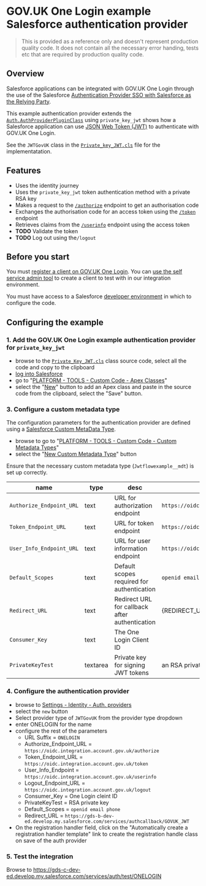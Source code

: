 # GOV.UK One Login example Salesforce authentication provider

> This is provided as a reference only and doesn't represent production quality code. It does not contain all the necessary error handing, tests etc that are required by production quality code.


## Overview

 Salesforce applications can be integrated with GOV.UK One Login through the use of the Salesforce [Authentication Provider SSO with Salesforce as the Relying Party](https://help.salesforce.com/s/articleView?id=sf.sso_authentication_providers.htm&type=5).
 
 This example authentication provider extends the [`Auth.AuthProviderPluginClass`](https://developer.salesforce.com/docs/atlas.en-us.apexref.meta/apexref/apex_class_Auth_AuthProviderPluginClass.htm) using `private_key_jwt` shows how a Salesforce application can use [JSON Web Token (JWT)](https://en.wikipedia.org/wiki/JSON_Web_Token) to authenticate with GOV.UK One Login. 
 
 See the `JWTGovUK` class in the [`Private_key_JWT.cls`](Private_key_JWT.cls) file for the implementatation.

## Features
- Uses the identity journey
- Uses the `private_key_jwt` token authentication method with a private RSA key
- Makes a request to the [`/authorize`](https://docs.sign-in.service.gov.uk/integrate-with-integration-environment/authenticate-your-user/#make-a-request-to-the-authorize-endpoint) endpoint to get an authorisation code
- Exchanges the authorisation code for an access token using the [`/token`](https://docs.sign-in.service.gov.uk/integrate-with-integration-environment/authenticate-your-user/#make-a-token-request) endpoint
- Retrieves claims from the [`/userinfo`](https://docs.sign-in.service.gov.uk/integrate-with-integration-environment/authenticate-your-user/#retrieve-user-information) endpoint using the access token
- **TODO** Validate the token
- **TODO** Log out using the`/logout` 

## Before you start
You must [register a client on GOV.UK One Login](https://docs.sign-in.service.gov.uk/before-integrating/set-up-your-service-s-configuration/#register-your-service-to-use-gov-uk-one-login). You can [use the self service admin tool](https://admin.sign-in.service.gov.uk/register/enter-email-address) to create a client to test with in our integration environment.

You must have access to a Salesforce [developer environment](https://developer.salesforce.com/) in which to configure the code.

## Configuring the example


### 1. Add the  GOV.UK One Login example authentication provider for `private_key_jwt`

- browse to the [`Private_Key_JWT.cls`](https://raw.githubusercontent.com/govuk-one-login/rp-reference/main/clients/Apex-SalesForce/Private_Key_JWT.cls) class source code, select all the code and copy to the clipboard
- [log into Salesforce](https://developer.salesforce.com)
- go to "[PLATFORM - TOOLS - Custom Code - Apex Classes](https://gds-c-dev-ed.develop.lightning.force.com/lightning/setup/ApexClasses/home)"
- select the "[New](https://gds-c-dev-ed.develop.lightning.force.com/lightning/setup/ApexClasses/page?address=%2Fsetup%2Fbuild%2FeditApexClass.apexp%3FretURL%3D%252Fsetup%252Fbuild%252FlistApexClass.apexp%26sfdcIFrameOrigin%3Dhttps%253A%252F%252Fgds-c-dev-ed.develop.lightning.force.com%26clc%3D1)" button to add an Apex class and paste in the source code from the clipboard, select the "Save" button.

### 3. Configure a custom metadata type

The configuration parameters for the authentication provider are defined using a [Salesforce Custom MetaData Type](https://help.salesforce.com/s/articleView?id=sf.custommetadatatypes_overview.htm&type=5).


- browse to go to "[PLATFORM - TOOLS - Custom Code - Custom Metadata Types](https://gds-c-dev-ed.develop.lightning.force.com/lightning/setup/CustomMetadata/home)"
- select the "[New Custom Metadata Type](https://gds-c-dev-ed.develop.lightning.force.com/lightning/setup/CustomMetadata/page?address=%2F01I%2Fe%3Fsetupid%3DCustomMetadata%26retURL%3D%252F_ui%252Fplatform%252Fui%252Fschema%252Fwizard%252Fentity%252FCustomMetadataTypeListPage%253FretURL%253D%25252Fsetup%25252Fhome%2526appLayout%253Dsetup%2526tour%253D%2526isdtp%253Dp1%2526sfdcIFrameOrigin%253Dhttps%25253A%25252F%25252Fgds-c-dev-ed.develop.lightning.force.com%2526sfdcIFrameHost%253Dweb%2526nonce%253D2717ed99b68d45fb9cea311a523e7da2aa1aec600fe219c6d7b4f5f4e83ff874%2526ltn_app_id%253D%2526clc%253D1)" button

Ensure that the necessary custom metadata type  (`Jwtflowexample__mdt`) is set up correctly.
  
|name | type |desc|value|
|-----|------|----|-----|
|`Authorize_Endpoint_URL`| text |URL for authorization endpoint| `https://oidc.integration.account.gov.uk/authorize` |
|`Token_Endpoint_URL` | text | URL for token endpoint| `https://oidc.integration.account.gov.uk/token` |
|`User_Info_Endpoint_URL` | text|  URL for user information endpoint| `https://oidc.integration.account.gov.uk/userinfo` |
|`Default_Scopes` | text| Default scopes required for authentication| `openid email phone` |
|`Redirect_URL` | text |Redirect URL for callback after authentication| {REDIRECT_URI} |
|`Consumer_Key`| text| The One Login Client ID ||
|`PrivateKeyTest` | textarea | Private key for signing JWT tokens| an RSA private key |


### 4. Configure the authentication provider

- browse to [Settings - Identity - Auth. providers](https://gds-c-dev-ed.develop.lightning.force.com/lightning/setup/AuthProviders/home)
- select the `new` button
- Select provider type of `JWTGovUK` from the provider type dropdown
- enter ONELOGIN for the name
- configure the rest of the parameters
  - URL Suffix = `ONELOGIN` 
  - Authorize_Endpoint_URL = 	`https://oidc.integration.account.gov.uk/authorize`
  - Token_Endpoint_URL	= `https://oidc.integration.account.gov.uk/token`
  - User_Info_Endpoint	= `https://oidc.integration.account.gov.uk/userinfo`
  - Logout_Endpoint_URL	= `https://oidc.integration.account.gov.uk/logout`
  - Consumer_Key	= One Login cleint ID
  - PrivateKeyTest	= RSA private key
  - Default_Scopes	= `openid email phone`
  - Redirect_URL	= `https://gds-b-dev-ed.develop.my.salesforce.com/services/authcallback/GOVUK_JWT` 
- On the registration handler field, click on the "Automatically create a registration handler template" link to create the registration handle class on save of the auth provider


### 5. Test the integration

Browse to https://gds-c-dev-ed.develop.my.salesforce.com/services/auth/test/ONELOGIN 

